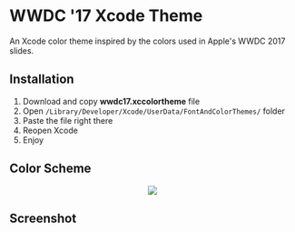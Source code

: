 # WWDC '17 Xcode Theme

An Xcode color theme inspired by the colors used in Apple's WWDC 2017 slides. 

## Installation

1. Download and copy **wwdc17.xccolortheme** file
2. Open `/Library/Developer/Xcode/UserData/FontAndColorThemes/` folder 
3. Paste the file right there 
4. Reopen Xcode
5. Enjoy 

## Color Scheme 

<p align="center">
  <img src ="https://github.com/mozharovsky/WWDC17-Xcode-Theme/blob/master/Assets/colors.png" />
</p>

## Screenshot 
